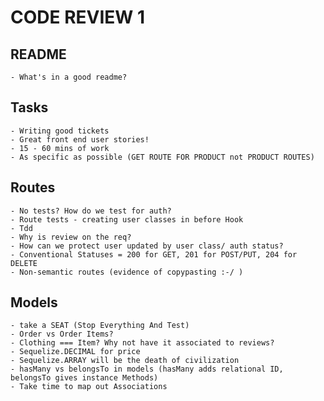 # CODE REVIEW 1

## README
	- What's in a good readme?

## Tasks
	- Writing good tickets 
	- Great front end user stories!
	- 15 - 60 mins of work
	- As specific as possible (GET ROUTE FOR PRODUCT not PRODUCT ROUTES)

## Routes
	- No tests? How do we test for auth?
	- Route tests - creating user classes in before Hook
	- Tdd
	- Why is review on the req?
	- How can we protect user updated by user class/ auth status?
	- Conventional Statuses = 200 for GET, 201 for POST/PUT, 204 for DELETE
	- Non-semantic routes (evidence of copypasting :-/ )

## Models
	- take a SEAT (Stop Everything And Test)
	- Order vs Order Items?
	- Clothing === Item? Why not have it associated to reviews?
	- Sequelize.DECIMAL for price
	- Sequelize.ARRAY will be the death of civilization
	- hasMany vs belongsTo in models (hasMany adds relational ID, belongsTo gives instance Methods)
	- Take time to map out Associations
